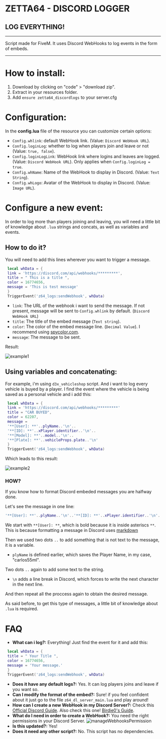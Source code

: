 # ZETTA64 - DISCORD LOGGER
## LOG EVERYTHING!
---

Script made for FiveM. It uses Discord WebHooks to log events in the form of embeds.

---

# How to install:

1. Download by clicking on "code" > "download zip".
2. Extract in your resources folder.
3. Add `ensure zetta64_discordlogs` to your server.cfg

# Configuration:
In the **config.lua** file of the resource you can customize certain options:
- `Config.whlink`: default WebHook link. (Value: `Discord WebHook URL`).
- `Config.loginLog`: whether to log when players join and leave or not (Value: `true, false`).
- `Config.loginLogLink`: WebHook link where logins and leaves are logged. (Value: `Discord WebHook URL`). Only applies when `Config.loginLog = true`.
- `Config.whName`: Name of the WebHook to display in Discord. (Value: `Text String`).
- `Config.whLogo`: Avatar of the WebHook to display in Discord. (Value: `Image URL`).

# Configure a new event:

In order to log more than players joining and leaving, you will need a little bit of knowledge about `.lua` strings and concats, as well as variables and events.

## How to do it?

You will need to add this lines wherever you want to trigger a message.

```lua
 local whData = {
 link = 'https://discord.com/api/webhooks/*********',
 title = " This is a title ",
 color = 16774656,
 message = 'This is test message'
 }
 TriggerEvent('z64_logs:sendWebhook', whData)
```

- `link`: The URL of the webhook i want to send the message. If not present, message will be sent to `Config.whlink` by default. (`Discord WebHook URL`)
- `title`: The title of the embed message (`Text string`).
- `color`: The color of the embed message line. (`Decimal Value`). I recommend using [spycolor.com](https://spycolor.com/).
- `message`: The message to be sent.

Result:

![example1](https://carlos55ml.is-horny.wtf/u2qrLseA5m.png)

## Using variables and concatenating:

For example, i'm using `d3x_vehicleshop` script. And i want to log every vehicle is buyed by a player. I find the event where the vehicle is being saved as a personal vehicle and i add this:

```lua
 local whData = {
 link = 'https://discord.com/api/webhooks/*********'
 title = "CAR BUYED",
 color = 62207,
 message =
 '**[User]: **'..plyName..'\n'..
 '**[ID]: **'..xPlayer.identifier..'\n'..
 '**[Model]: **'..model..'\n'..
 '**[Plate]: **'..vehicleProps.plate..'\n'
 }
 TriggerEvent('z64_logs:sendWebhook', whData)
```

Which leads to this result:

![example2](https://carlos55ml.is-horny.wtf/Mq3249nINX.png)

### HOW?

If you know how to format Discord embeded messages you are halfway done.

Let's see the message in one line:

```lua
'**[User]: **'..plyName..'\n'..'**[ID]: **'..xPlayer.identifier..'\n'..'**[Model]: **'..model..'\n'..'**[Plate]: **'..vehicleProps.plate..'\n' 
```

We start with `**[User]: **`, which is bold because it is inside asteriscs `**`. This is because formatting a message in Discord uses [markdown](https://www.markdownguide.org/cheat-sheet/)

Then we used two dots `..` to add something that is not  text to the message, it is a variable.
- `plyName` is defined earlier, which saves the Player Name, in my case, "carlos55ml".

Two dots `..` again to add some text to the string.
- `\n` adds a line break in Discord, which forces to write the next character in the next line.

And then repeat all the proccess again to obtain the desired message.

As said before, to get this type of messages, a little bit of knowledge about `.lua` is required.

# FAQ

- **What can i log?:** Everything! Just find the event for it and add this:
```lua
 local whData = {
 title = " Your Title ",
 color = 16774656,
 message = 'Your message.'
 }
 TriggerEvent('z64_logs:sendWebhook', whData)
```

- **Does it have any default logs?:** Yes. It can log players joins and leave if you want so.
- **Can I modify the format of the embed?:** Sure! if you feel confident about it just go to the file `z64_dl_server_main.lua` and play around!
- **How can I create a new WebHook in my Discord Server?:** Check this [Official Discord Guide](https://support.discord.com/hc/en-us/articles/228383668-Intro-to-Webhooks). Also check this one! [Birdie0's Guide](https://birdie0.github.io/discord-webhooks-guide/discord_webhook.html).
- **What do I need in order to create a WebHook?:** You need the right permissions in your Discord Server. ![manageWebhooksPermission](https://carlos55ml.is-horny.wtf/uTQWyNnLOe.png)
- **Is this updated?:** Yes!
- **Does it need any other script?:** No. This script has no dependencies.